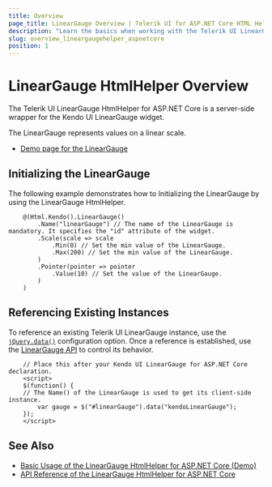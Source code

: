 ```yaml
---
title: Overview
page_title: LinearGauge Overview | Telerik UI for ASP.NET Core HTML Helpers
description: "Learn the basics when working with the Telerik UI LinearGauge HtmlHelper for ASP.NET Core (MVC 6 or ASP.NET Core MVC)."
slug: overview_lineargaugehelper_aspnetcore
position: 1
---
```


# LinearGauge HtmlHelper Overview

The Telerik UI LinearGauge HtmlHelper for ASP.NET Core is a server-side wrapper for the Kendo UI LinearGauge widget.

The LinearGauge represents values on a linear scale.

* [Demo page for the LinearGauge](https://demos.telerik.com/aspnet-core/linear-gauge/index)

## Initializing the LinearGauge

The following example demonstrates how to Initializing the LinearGauge by using the LinearGauge HtmlHelper.

```        
    @(Html.Kendo().LinearGauge()
        .Name("linearGauge") // The name of the LinearGauge is mandatory. It specifies the "id" attribute of the widget.
        .Scale(scale => scale
            .Min(0) // Set the min value of the LinearGauge.
            .Max(200) // Set the min value of the LinearGauge.
        )
        .Pointer(pointer => pointer
            .Value(10) // Set the value of the LinearGauge.
        )
    )
```

## Referencing Existing Instances

To reference an existing Telerik UI LinearGauge instance, use the [`jQuery.data()`](https://api.jquery.com/jQuery.data/) configuration option. Once a reference is established, use the [LinearGauge API](/api/lineargauge) to control its behavior.

        // Place this after your Kendo UI LinearGauge for ASP.NET Core declaration.
        <script>
        $(function() {
        // The Name() of the LinearGauge is used to get its client-side instance.
            var gauge = $("#linearGauge").data("kendoLinearGauge");
        });
        </script>

## See Also

* [Basic Usage of the LinearGauge HtmlHelper for ASP.NET Core  (Demo)](https://demos.telerik.com/aspnet-core/linear-gauge/index)
* [API Reference of the LinearGauge HtmlHelper for ASP.NET Core](/api/lineargauge)

